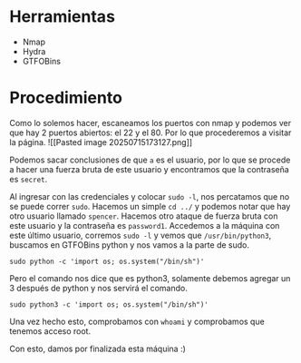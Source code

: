 # Herramientas
- Nmap
- Hydra
- GTFOBins
# Procedimiento
Como lo solemos hacer, escaneamos los puertos con nmap y podemos ver que hay 2 puertos abiertos: el 22 y el 80. Por lo que procederemos a visitar la página.
![[Pasted image 20250715173127.png]]

Podemos sacar conclusiones de que `a` es el usuario, por lo que se procede a hacer una fuerza bruta de este usuario y encontramos que la contraseña es `secret`.

Al ingresar con las credenciales y colocar `sudo -l`, nos percatamos que no se puede correr `sudo`. Hacemos un simple `cd ../` y podemos notar que hay otro usuario llamado `spencer`. Hacemos otro ataque de fuerza bruta con este usuario y la contraseña es `password1`. Accedemos a la máquina con este último usuario, corremos `sudo -l` y vemos que `/usr/bin/python3`, buscamos en GTFOBins python y nos vamos a la parte de sudo.
```
sudo python -c 'import os; os.system("/bin/sh")'
```

Pero el comando nos dice que es python3, solamente debemos agregar un 3 después de python y nos servirá el comando.

```
sudo python3 -c 'import os; os.system("/bin/sh")'
```

Una vez hecho esto, comprobamos con  `whoami` y comprobamos que tenemos acceso root.

Con esto, damos por finalizada esta máquina :)